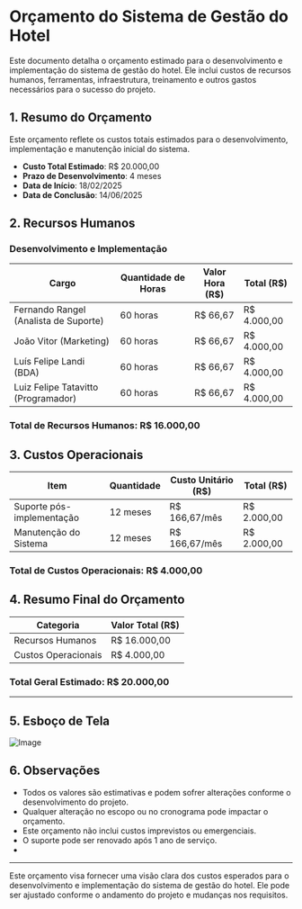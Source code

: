 # Orçamento do Sistema de Gestão do Hotel

Este documento detalha o orçamento estimado para o desenvolvimento e implementação do sistema de gestão do hotel. Ele inclui custos de recursos humanos, ferramentas, infraestrutura, treinamento e outros gastos necessários para o sucesso do projeto.

## 1. **Resumo do Orçamento**
Este orçamento reflete os custos totais estimados para o desenvolvimento, implementação e manutenção inicial do sistema.

- **Custo Total Estimado**: R$ 20.000,00
- **Prazo de Desenvolvimento**: 4 meses
- **Data de Início**: 18/02/2025
- **Data de Conclusão**: 14/06/2025

## 2. **Recursos Humanos**

### **Desenvolvimento e Implementação**

| Cargo                                  | Quantidade de Horas  | Valor Hora (R$) | Total (R$)  |
|----------------------------------------|----------------------|-----------------|-------------|
| Fernando Rangel (Analista de Suporte)  | 60 horas             | R$ 66,67        | R$ 4.000,00 |
| João Vitor (Marketing)                 | 60 horas             | R$ 66,67        | R$ 4.000,00 |
| Luís Felipe Landi (BDA)                | 60 horas             | R$ 66,67        | R$ 4.000,00 |
| Luiz Felipe Tatavitto (Programador)    | 60 horas             | R$ 66,67        | R$ 4.000,00 |

### **Total de Recursos Humanos**: R$ 16.000,00

## 3. **Custos Operacionais**

| Item                                | Quantidade | Custo Unitário (R$) | Total (R$)  |
|-------------------------------------|------------|---------------------|-------------|
| Suporte pós-implementação           | 12 meses   | R$ 166,67/mês       | R$ 2.000,00 |
| Manutenção do Sistema               | 12 meses   | R$ 166,67/mês       | R$ 2.000,00 |

### **Total de Custos Operacionais**: R$ 4.000,00

## 4. **Resumo Final do Orçamento**

| Categoria                          | Valor Total (R$) |
|------------------------------------|------------------|
| Recursos Humanos                   | R$ 16.000,00     |
| Custos Operacionais                | R$ 4.000,00      |

### **Total Geral Estimado**: R$ 20.000,00

---
## 5. **Esboço de Tela**
![Image](https://github.com/user-attachments/assets/1ca16772-1be0-47a8-a41d-4c8abf0b2931)  

## 6. **Observações**
- Todos os valores são estimativas e podem sofrer alterações conforme o desenvolvimento do projeto.
- Qualquer alteração no escopo ou no cronograma pode impactar o orçamento.
- Este orçamento não inclui custos imprevistos ou emergenciais.
- O suporte pode ser renovado após 1 ano de serviço.
- 

---


Este orçamento visa fornecer uma visão clara dos custos esperados para o desenvolvimento e implementação do sistema de gestão do hotel. Ele pode ser ajustado conforme o andamento do projeto e mudanças nos requisitos.
